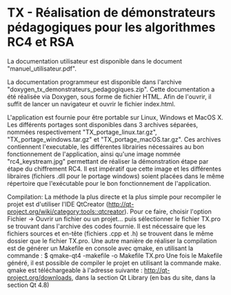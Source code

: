 TX - Réalisation de démonstrateurs pédagogiques pour les algorithmes RC4 et RSA
===============================================================================

La documentation utilisateur est disponible dans le document "manuel_utilisateur.pdf".

La documentation programmeur est disponible dans l'archive "doxygen_tx_demonstrateurs_pedagogiques.zip".
Cette documentation a été réalisée via Doxygen, sous forme de fichier HTML.
Afin de l'ouvrir, il suffit de lancer un navigateur et ouvrir le fichier index.html.

L'application est fournie pour être portable sur Linux, Windows et MacOS X. Les différents portages sont disponibles dans 3 archives séparées, nommées respectivement "TX_portage_linux.tar.gz", "TX_portage_windows.tar.gz" et "TX_portage_macOS.tar.gz".
Ces archives contiennent l'executable, les différentes librairies nécessaires au bon fonctionnement de l'application, ainsi qu'une image nommée "rc4_keystream.jpg" permettant de réaliser la démonstration étape par étape du chiffrement RC4. Il est impératif que cette image et les différentes libraires (fichiers .dll pour le portage windows) soient placées dans le même répertoire que l'exécutable pour le bon fonctionnement de l'application.

Compilation:
La méthode la plus directe et la plus simple pour recompiler le projet est d'utiliser l'IDE QtCreator (http://qt-project.org/wiki/category:tools::qtcreator). Pour ce faire, choisir l'option Fichier -> Ouvrir un fichier ou un projet... puis sélectionner le fichier TX.pro se trouvant dans l'archive des codes fournie. Il est nécessaire que les fichiers sources et en-tête (fichiers .cpp et .h) se trouvent dans le même dossier que le fichier TX.pro.
Une autre manière de réaliser la compilation est de générer un Makefile en console avec qmake, en utilisant la commande : 
$ qmake-qt4 -makefile -o Makefile TX.pro
Une fois le Makefile généré, il est possible de compiler le projet en utilisant la commande make.
qmake est téléchargeable à l'adresse suivante : http://qt-project.org/downloads, dans la section Qt Library (en bas du site, dans la section Qt 4.8)
